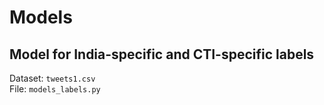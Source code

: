 # Models

## Model for India-specific and CTI-specific labels

Dataset: `tweets1.csv` <br>
File: `models_labels.py`
